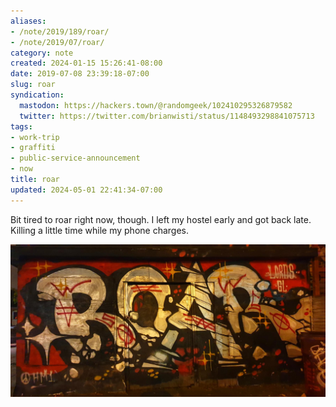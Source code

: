 ```yaml
---
aliases:
- /note/2019/189/roar/
- /note/2019/07/roar/
category: note
created: 2024-01-15 15:26:41-08:00
date: 2019-07-08 23:39:18-07:00
slug: roar
syndication:
  mastodon: https://hackers.town/@randomgeek/102410295326879582
  twitter: https://twitter.com/brianwisti/status/1148493298841075713
tags:
- work-trip
- graffiti
- public-service-announcement
- now
title: roar
updated: 2024-05-01 22:41:34-07:00
---
```


Bit tired to roar right now, though. I left my hostel early and got back late. Killing a little time while my phone charges.

![attachments/img/2019/2019-07-08-roar-cover.jpg](../../../attachments/img/2019/2019-07-08-roar-cover.jpg)